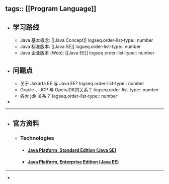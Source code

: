 tags:: [[Program Language]]
---

- ## 学习路线
	- Java 基本概念: [[Java Concept]]
	  logseq.order-list-type:: number
	- Java 标准版本: [[Java SE]]
	  logseq.order-list-type:: number
	- Java 企业版本 (Web): [[Java EE]]
	  logseq.order-list-type:: number
- ## 问题点
	- 关于 Jakarta EE 与 Java EE?
	  logseq.order-list-type:: number
	- Oracle 、JCP 与 OpenJDK的关系？
	  logseq.order-list-type:: number
	- 各大 jdk 关系？
	  logseq.order-list-type:: number
-
- ---
- ## 官方资料
	- ### Technologies
		- #### [Java Platform, Standard Edition (Java SE)](https://docs.oracle.com/en/java/javase/index.html)
		- #### [Java Platform, Enterprise Edition (Java EE)](https://www.oracle.com/java/technologies/java-ee-glance.html)
- ---
-